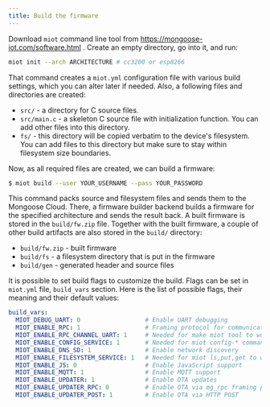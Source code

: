 ```yaml
---
title: Build the firmware
---
```


Download `miot` command line tool from https://mongoose-iot.com/software.html .
Create an empty directory, go into it, and run:

```bash
miot init --arch ARCHITECTURE # cc3200 or esp8266
```

That command creates a `miot.yml` configuration file with various
build settings, which you can alter later if needed. Also, a following
files and directories are created:

  - `src/`  - a directory for C source files.
  - `src/main.c` - a skeleton C source file with initialization function. You
    can add other files into this directory.
  - `fs/` - this directory will be copied verbatim to the device's
    filesystem. You can add files to this directory but make sure to stay
    within filesystem size boundaries.

Now, as all required files are created, we can build a firmware:

```sh
$ miot build --user YOUR_USERNAME --pass YOUR_PASSWORD
```

This command packs source and filesystem files and sends them to the
Mongoose Cloud. There, a firmware builder backend builds
a firmware for the specified architecture and sends the result back.
A built firmware is stored in
the `build/fw.zip` file. Together with the built firmware, a couple of
other build artifacts are also stored in the `build/` directory:

- `build/fw.zip` - built firmware
- `build/fs` - a filesystem directory that is put in the firmware
- `build/gen` - generated header and source files

It is possible to set build flags to customize the build. Flags can be set
in `miot.yml` file, `build_vars` section. Here is the list of possible
flags, their meaning and their default values:

```yml
build_vars:
  MIOT_DEBUG_UART: 0                  # Enable UART debugging
  MIOT_ENABLE_RPC: 1                  # Framing protocol for communication.
  MIOT_ENABLE_RPC_CHANNEL_UART: 1     # Needed for make miot tool to work.
  MIOT_ENABLE_CONFIG_SERVICE: 1       # Needed for miot config-* commands to work
  MIOT_ENABLE_DNS_SD: 1               # Enable network discovery
  MIOT_ENABLE_FILESYSTEM_SERVICE: 1   # Needed for miot ls,put,get to work
  MIOT_ENABLE_JS: 0                   # Enable JavaScript support
  MIOT_ENABLE_MQTT: 1                 # Enable MQTT support
  MIOT_ENABLE_UPDATER: 1              # Enable OTA updates
  MIOT_ENABLE_UPDATER_RPC: 0          # Enable OTA via mg_rpc framing protocol
  MIOT_ENABLE_UPDATER_POST: 1         # Enable OTA via HTTP POST
```
